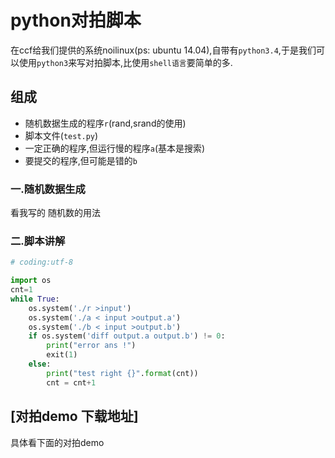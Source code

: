 # python对拍脚本

在ccf给我们提供的系统noilinux(ps: ubuntu 14.04),自带有`python3.4`,于是我们可以使用`python3`来写对拍脚本,比使用`shell语言`要简单的多.


## 组成

 - 随机数据生成的程序`r`(rand,srand的使用)
 - 脚本文件(`test.py`)
 - 一定正确的程序,但运行慢的程序`a`(基本是搜索)
 - 要提交的程序,但可能是错的`b`

### 一.随机数据生成
    
看我写的 随机数的用法

### 二.脚本讲解

```python
# coding:utf-8

import os
cnt=1
while True:
    os.system('./r >input')
    os.system('./a < input >output.a')
    os.system('./b < input >output.b')
    if os.system('diff output.a output.b') != 0:
        print("error ans !")
        exit(1)
    else:
        print("test right {}".format(cnt))
        cnt = cnt+1
```


## [对拍demo 下载地址]

具体看下面的对拍demo

